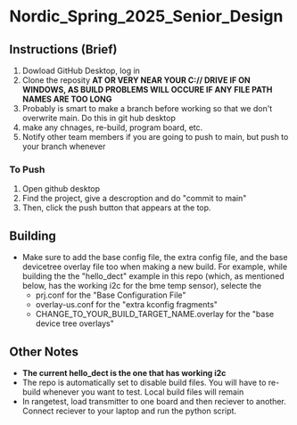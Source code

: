 # Nordic_Spring_2025_Senior_Design

## Instructions (Brief)

1. Dowload GitHub Desktop, log in
2. Clone the reposity **AT OR VERY NEAR YOUR C:// DRIVE IF ON WINDOWS, AS BUILD PROBLEMS WILL OCCURE IF ANY FILE PATH NAMES ARE TOO LONG**
3. Probably is smart to make a branch before working so that we don't overwrite main. Do this in git hub desktop
4. make any chnages, re-build, program board, etc.
5. Notify other team members if you are going to push to main, but push to your branch whenever

### To Push
1. Open github desktop
2. Find the project, give a descroption and do "commit to main"
3. Then, click the push button that appears at the top. 

## Building
* Make sure to add the base config file, the extra config file, and the base devicetree overlay file too when making a new build. For example, while building the the "hello_dect" example in this repo (which, as mentioned below, has the working i2c for the bme temp sensor), selecte the
  * prj.conf for the "Base Configuration File"
  * overlay-us.conf for the "extra kconfig fragments"
  * CHANGE_TO_YOUR_BUILD_TARGET_NAME.overlay for the "base device tree overlays"

## Other Notes

* **The current hello_dect is the one that has working i2c**
* The repo is automatically set to disable build files. You will have to re-build whenever you want to test. Local build files will remain
* In rangetest, load transmitter to one board and then reciever to another. Connect reciever to your laptop and run the python script.

